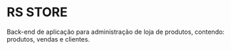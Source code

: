 # RS STORE

Back-end de aplicação para administração de loja de produtos, contendo: produtos, vendas e clientes.
